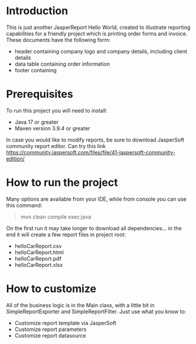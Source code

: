 # Introduction

This is just another JasperReport Hello World, created to illustrate reporting capabilities for a friendly project which is printing order forms and invoice. These documents have the following form:

 - header containing company logo and company details, including client details
 - data table containing order information
 - footer containing 

# Prerequisites

To run this project you will need to install:

 - Java 17 or greater
 - Maven version 3.9.4 or greater
 
In case you would like to modify reports, be sure to download JasperSoft community report editor. Can try this link https://community.jaspersoft.com/files/file/41-jaspersoft-community-edition/

# How to run the project

Many options are available from your IDE, while from console you can use this command:

>  mvn clean compile exec:java

On the first run it may take longer to download all dependencies... in the end it will create a few report files in project root:

 - helloCarReport.csv
 - helloCarReport.html
 - helloCarReport.pdf
 - helloCarReport.xlsx
 
# How to customize

All of the business logic is in the Main class, with a little bit in SimpleReportExporter and SimpleReportFilter. Just use what you know to:

 - Customize report template via JasperSoft
 - Customize report parameters
 - Customize report datasource
